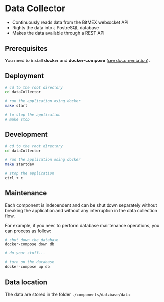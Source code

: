 # Data Collector

- Continuously reads data from the BitMEX websocket API
- Rights the data into a PostreSQL database
- Makes the data available through a REST API

## Prerequisites

You need to install **docker** and **docker-compose** ([see documentation](https://docs.docker.com/install/)).

## Deployment

```bash
# cd to the root directory
cd dataCollector

# run the application using docker
make start

# to stop the application
# make stop
```

## Development

```bash
# cd to the root directory
cd dataCollector

# run the application using docker
make startdev

# stop the application
ctrl + c
```

## Maintenance

Each component is independent and can be shut down separately without breaking the application and without any interruption in the data collection flow.

For example, if you need to perform database maintenance operations, you can process as follow:

```bash
# shut down the database
docker-compose down db

# do your stuff...

# turn on the database
docker-compose up db
```

## Data location

The data are stored in the folder `./components/database/data`